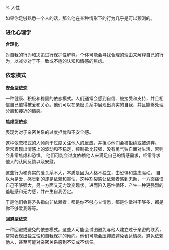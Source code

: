 % 人性


如果你足够熟悉一个人的话，那么他在某种情形下的行为几乎是可以预测的。

### 进化心理学

__合理化__

对自我的行为和决策进行保护性解释。个体可能会寻找合理的理由来解释自己的行为，以减少对于不一致或不适的认知和情感的焦虑。

### 依恋模式

__安全型依恋__

一种健康、积极和稳固的依恋模式。人们通常会感到自信、被接受和支持，并且相信自己值得被爱和关心。他们可以在亲密关系中展现出真实的自我，并且能够处理分离和接近的情感。

__焦虑型依恋__

表现为对于亲密关系的过度担忧和不安全感。

这种依恋模式的人倾向于过度关注他人的反应，并担心他们会被拒绝或被遗弃。
常常表现出情感上的波动和不稳定，控制欲比较强，没有勇气独自面对生活，否则会非常焦虑和恐惧。
他们可能会过度依赖他人来满足自己的情感需求，经常寻求他人的认同反馈以及安慰。

这些行为和真实的爱关系不大，本质是因为人格不独立，由恐惧和焦虑驱动。
自以为是爱，感觉到的却是依赖和害怕，这种割裂感让依赖者感到无助，一方面痛恨自己不够强大，另一方面又无力改变现状，进而陷入恶性循环，产生一种更强烈的羞耻感和无力感，并产生自我否定。

于是他们会将矛头指向非依赖者：都是你不够心甘情愿，都是你做得不够多，都是你不够爱我等等。

__回避型依恋__

一种回避或避免的依恋模式。这些人可能会试图避免与他人建立过于亲密的联系，常常表现出独立性和自我保护的倾向。他们可能会压抑或避免表达情感，避免依赖他人，甚至可能对亲密关系感到不安或不信任。

